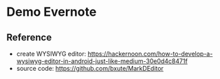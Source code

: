# Demo Evernote

## Reference
- create WYSIWYG editor:
https://hackernoon.com/how-to-develop-a-wysiwyg-editor-in-android-just-like-medium-30e0d4c8471f
- source code: 
https://github.com/bxute/MarkDEditor
